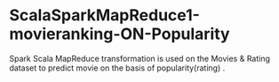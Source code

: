 # ScalaSparkMapReduce1-movieranking-ON-Popularity
Spark Scala MapReduce transformation is used on the Movies &amp; Rating dataset to predict movie on the basis of popularity(rating) .
